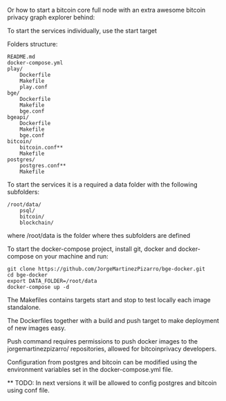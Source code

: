Or how to start a bitcoin core full node with an extra awesome bitcoin privacy graph explorer behind:

To start the services individually, use the start target

Folders structure:

	README.md
	docker-compose.yml
	play/
		Dockerfile
		Makefile
		play.conf
	bge/
		Dockerfile
		Makefile
		bge.conf
	bgeapi/
		Dockerfile
		Makefile
		bge.conf
	bitcoin/
		bitcoin.conf**
		Makefile
	postgres/
		postgres.conf**
		Makefile

To start the services it is a required a data folder with the following subfolders:

	/root/data/
		psql/
		bitcoin/
		blockchain/

where /root/data is the folder where thes subfolders are defined

To start the docker-compose project, install git, docker and docker-compose on your machine and run:

	git clone https://github.com/JorgeMartinezPizarro/bge-docker.git
	cd bge-docker
	export DATA_FOLDER=/root/data
	docker-compose up -d
	
The Makefiles contains targets start and stop to test locally each image standalone. 

The Dockerfiles together with a build and push target to make deployment of new images easy. 

Push command requires permissions to push docker images to the jorgemartinezpizarro/ repositories, allowed for bitcoinprivacy developers.

Configuration from postgres and bitcoin can be modified using the environment variables set in the docker-compose.yml file. 

** TODO: In next versions it will be allowed to config postgres and bitcoin using conf file.

